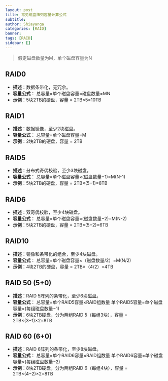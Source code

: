 ```yaml
---
layout: post
title: 常见磁盘阵列容量计算公式
subtitle: 
author: Shiayanga
categories: [RAID]
banner:
tags: [RAID]
sidebar: []
---
```


> 假定磁盘数量为M，单个磁盘容量为N

## RAID0
- **描述**：数据条带化，无冗余。
- **容量公式**： 总容量=单个磁盘容量×磁盘数量=MN
- **示例**：5块2TB的硬盘，容量 = 2TB×5=10TB
## RAID1
- **描述**：数据镜像，至少2块磁盘。
- **容量公式**： 总容量=单个磁盘容量=M
- **示例**：2块2TB的硬盘，容量 = 2TB
## RAID5
- **描述**：分布式奇偶校验，至少3块磁盘。
- **容量公式**： 总容量=单个磁盘容量×(磁盘数量−1)=M(N-1)
- **示例**：5块2TB的硬盘，容量 = 2TB×(5−1)=8TB
## RAID6
- **描述**：双奇偶校验，至少4块磁盘。
- **容量公式**： 总容量=单个磁盘容量×(磁盘数量−2)=M(N-2)
- **示例**：5块2TB的硬盘，容量 = 2TB×(5−2)=6TB
## RAID10
- **描述**：镜像和条带化的组合，至少4块磁盘。
- **容量公式**： 总容量=单个磁盘容量×（磁盘数量/2）=M(N/2)
- **示例**：4块2TB的硬盘，容量 = 2TB×（4/2）=4TB
## RAID 50 (5+0)
- **描述**：RAID 5阵列的条带化，至少6块磁盘。
- **容量公式**： 总容量=单个RAID5容量×RAID组数量
  单个RAID5容量=单个磁盘容量×(每组磁盘数量−1)
- **示例**：6块2TB硬盘，分为两组RAID 5（每组3块），容量 = 2TB×(3−1)×2=8TB
## RAID 60 (6+0)
- **描述**：RAID 6阵列的条带化，至少8块磁盘。
- **容量公式**： 总容量=单个RAID6容量×RAID组数量
  单个RAID6容量=单个磁盘容量×(每组磁盘数量−2)
- **示例**：8块2TB硬盘，分为两组RAID 6（每组4块），容量 = 2TB×(4−2)×2=8TB
